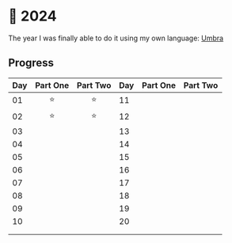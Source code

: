 # 🎄 2024

The year I was finally able to do it using my own language: [Umbra](https://github.com/pmqueiroz/umbra)

## Progress
| Day | Part One | Part Two | Day | Part One | Part Two |
| --- | :------: | :------: | --- | :------: | :------: |
| 01  |    ⭐    |    ⭐    | 11  |          |          |
| 02  |    ⭐    |    ⭐    | 12  |          |          |
| 03  |          |          | 13  |          |          |
| 04  |          |          | 14  |          |          |
| 05  |          |          | 15  |          |          |
| 06  |          |          | 16  |          |          |
| 07  |          |          | 17  |          |          |
| 08  |          |          | 18  |          |          |
| 09  |          |          | 19  |          |          |
| 10  |          |          | 20  |          |          |
|     |          |          |     |          |          |
|     |          |          |     |          |          |
